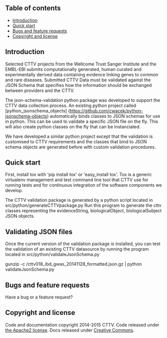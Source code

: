 ## Table of contents

- [Introduction](#introduction)
- [Quick start](#quick-start)
- [Bugs and feature requests](#bugs-and-feature-requests)
- [Copyright and license](#copyright-and-license)

## Introduction

Selected CTTV projects from the Wellcome Trust Sanger Institute and the EMBL-EBI submits computationally generated, human curated and experimentally derived data
containing evidence linking genes to common and rare diseases. 
Submitted CTTV Data must be validated against the JSON Schema that specifies how the information should be exchanged between providers and the CTTV.

The json-schema-validation python package was developed to support the CTTV data collection process.
An existing python project called [python_jsonschema_objects] (https://github.com/cwacek/python-jsonschema-objects) automatically binds classes to JSON schemas 
for use in python. This can be used to validate a specific JSON file on the fly. This will also create python classes on the fly that can be instanciated.

We have developed a similar python project except that the validation is customised to CTTV requirements and the classes that bind to JSON schema objects are generated before 
with custom validation procedures.

## Quick start

First, install tox with 'pip install tox' or 'easy_install tox'. Tox is a generic virtualenv management and test command line tool that 
CTTV use for running tests and for continuous integration of the software components we develop.

The CTTV validation package is generated by a python script located in src/python/generateCTTVpackage.py
Run this program to generate the cttv classes representing the evidenceString, biologicalObject, biologicalSubject JSON objects.

## Validating JSON files

Once the current version of the validation package is installed, you can test the validation of an existing CTTV datasource by running the program located
in src/python/validateJsonSchema.py

gunzip -c <PATH TO FILE>/cttv018_ibd_gwas_20141128_formatted.json.gz | python validateJsonSchema.py

## Bugs and feature requests

Have a bug or a feature request?

## Copyright and license

Code and documentation copyright 2014-2015 CTTV. Code released under [the Apache2 license](http://localhost:8003/tvdev/json-schema-validation/raw/master/LICENSE). 
Docs released under [Creative Commons](https://github.com/twbs/bootstrap/blob/master/docs/LICENSE).


